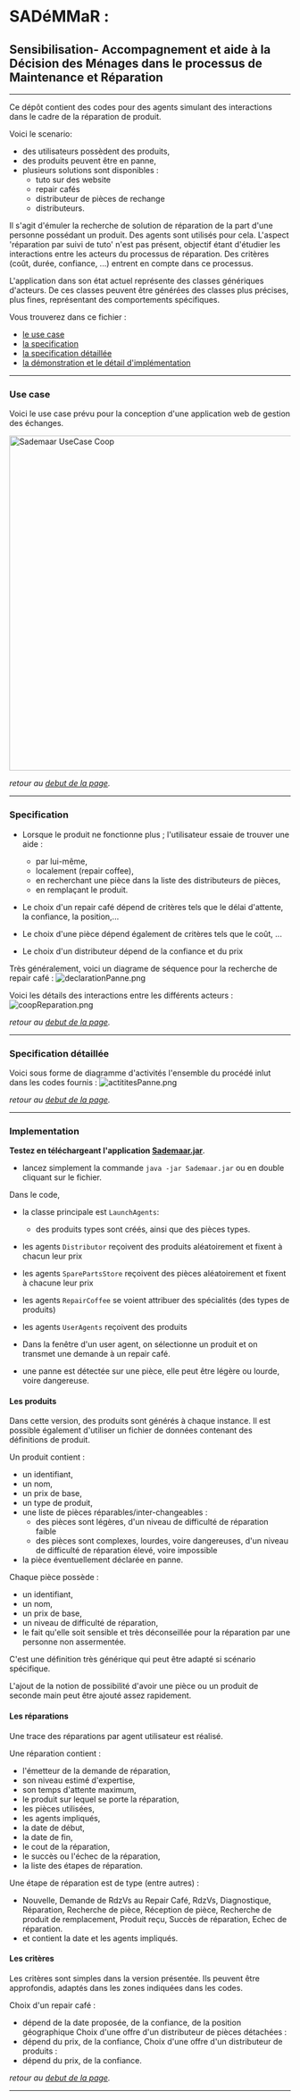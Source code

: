 <meta name="description" content="Programming multi-agent in Java : use of an updated version of the Jade 
platform. Materials for Jade Tutorial : communication, protocols, votes, services, behaviors, ..." />

# SADéMMaR : <a name="top"></a>
## Sensibilisation- Accompagnement et aide à la Décision des Ménages dans le processus de Maintenance et Réparation

----
Ce dépôt contient des codes pour des agents simulant des interactions dans le cadre de la réparation de produit.


Voici le scenario:
 - des utilisateurs possèdent des produits,
 - des produits peuvent être en panne,
 - plusieurs solutions sont disponibles :
   - tuto sur des website
   - repair cafés
   - distributeur de pièces de rechange
   - distributeurs.

Il s'agit d'émuler la recherche de solution de réparation de la part d'une personne possédant un produit.
Des agents sont utilisés pour cela. 
L'aspect 'réparation par suivi de tuto' n'est pas présent, objectif étant d'étudier les interactions entre les acteurs du processus de réparation.
Des critères (coût, durée, confiance, ...) entrent en compte dans ce processus.

L'application dans son état actuel représente des classes génériques d'acteurs. 
De ces classes peuvent être générées des classes plus précises, plus fines, représentant des comportements spécifiques.

Vous trouverez dans ce fichier : 
- [le use case](#usecase)
- [la specification](#specification)
- [la specification détaillée](#specificationdetaillee)
- [la démonstration et le détail d'implémentation](#implementation)

---
### Use case<a name="usecase"></a>
Voici le use case prévu pour la conception d'une application web de gestion des échanges.

<img src="SademarUseCaseCoop.svg" alt="Sademaar UseCase Coop" width="600"/>

*retour au [debut de la page](#top).*

---
### Specification<a name="specification"></a>

- Lorsque le produit ne fonctionne plus ; l'utilisateur essaie de trouver une aide : 
  - par lui-même, 
  - localement (repair coffee), 
  - en recherchant une pièce dans la liste des distributeurs de pièces, 
  - en remplaçant le produit.

- Le choix d'un repair café dépend de critères tels que le délai d'attente, la confiance, la position,...
- Le choix d'une pièce dépend également de critères tels que le coût, ...
- Le choix d'un distributeur dépend de la confiance et du prix

Très généralement, voici un diagrame de séquence pour la recherche de repair café : 
![declarationPanne.png](declarationPanne.png)

Voici les détails des interactions entre les différents acteurs : 
![coopReparation.png](coopReparation.png)

*retour au [debut de la page](#top).*

---
### Specification détaillée<a name="specificationdetaillee"></a>

Voici sous forme de diagramme d'activités l'ensemble du procédé inlut dans les codes fournis : 
![actititesPanne.png](actititesPanne.png)

*retour au [debut de la page](#top).*

---
### Implementation<a name="implementation"></a>

**Testez en téléchargeant l'application [Sademaar.jar](https://github.com/EmmanuelADAM/Sademaar/blob/main/Sademaar.jar)**.
  - lancez simplement la commande `java -jar Sademaar.jar` ou en double cliquant sur le fichier.

Dans le code, 
- la classe principale est `LaunchAgents`:
  - des produits types sont créés, ainsi que des pièces types.
- les agents `Distributor` reçoivent des produits aléatoirement et fixent à chacun leur prix
- les agents `SparePartsStore` reçoivent des pièces aléatoirement et fixent à chacune leur prix
- les agents `RepairCoffee` se voient attribuer des spécialités (des types de produits)
- les agents `UserAgents` reçoivent des produits

- Dans la fenêtre d'un user agent, on sélectionne un produit et on transmet une demande à un repair café.
- une panne est détectée sur une pièce, elle peut être légère ou lourde, voire dangereuse. 

#### Les produits
Dans cette version, des produits sont générés à chaque instance. 
Il est possible également d'utiliser un fichier de données contenant des définitions de produit.

Un produit contient : 
- un identifiant,
- un nom,
- un prix de base,
- un type de produit,
- une liste de pièces réparables/inter-changeables :
  - des pièces sont légères, d'un niveau de difficulté de réparation faible
  - des pièces sont complexes, lourdes, voire dangereuses, d'un niveau de difficulté de réparation élevé, voire impossible
- la pièce éventuellement déclarée en panne.

Chaque pièce possède :
- un identifiant,
- un nom,
- un prix de base,
- un niveau de difficulté de réparation,
- le fait qu'elle soit sensible et très déconseillée pour la réparation par une personne non assermentée.

C'est une définition très générique qui peut être adapté si scénario spécifique.

L'ajout de la notion de possibilité d'avoir une pièce ou un produit de seconde main peut être ajouté assez rapidement. 

#### Les réparations
Une trace des réparations par agent utilisateur est réalisé.

Une réparation contient :
- l'émetteur de la demande de réparation,
- son niveau estimé d'expertise,
- son temps d'attente maximum,
- le produit sur lequel se porte la réparation,
- les pièces utilisées,
- les agents impliqués,
- la date de début,
- la date de fin,
- le cout de la réparation,
- le succès ou l'échec de la réparation,
- la liste des étapes de réparation.

Une étape de réparation est de type (entre autres) : 
- Nouvelle, Demande de RdzVs au Repair Café, RdzVs, Diagnostique, Réparation, Recherche de pièce, Réception de pièce, Recherche de produit de remplacement, Produit reçu, Succès de réparation, Echec de réparation.
- et contient la date et les agents impliqués. 

#### Les critères
Les critères sont simples dans la version présentée. Ils peuvent être approfondis, adaptés dans les zones indiquées dans les codes. 

Choix d'un repair café : 
- dépend de la date proposée, de la confiance, de la position géographique
Choix d'une offre d'un distributeur de pièces détachées :
- dépend du prix, de la confiance,
Choix d'une offre d'un distributeur de produits :
- dépend du prix, de la confiance.

*retour au [debut de la page](#top).*

---
